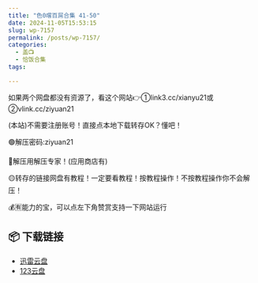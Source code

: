 ```yaml
---
title: "色0嚐百屌合集 41-50"
date: 2024-11-05T15:53:15
slug: wp-7157
permalink: /posts/wp-7157/
categories:
  - 盖📺
  - 恰饭合集
tags:

---
```


如果两个网盘都没有资源了，看这个网站👉①link3.cc/xianyu21或②vlink.cc/ziyuan21

(本站)不需要注册账号！直接点本地下载转存OK？懂吧！

🟢解压密码:ziyuan21

🔵解压用解压专家！(应用商店有)

🟡转存的链接网盘有教程！一定要看教程！按教程操作！不按教程操作你不会解压！

💰🈶能力的宝，可以点左下角赞赏支持一下网站运行

## 📦 下载链接
- [迅雷云盘](https://blziyuan21.com/pay-download/7157?key=4150fb72a9&down_id=0)
- [123云盘](https://blziyuan21.com/pay-download/7157?key=4150fb72a9&down_id=1)

